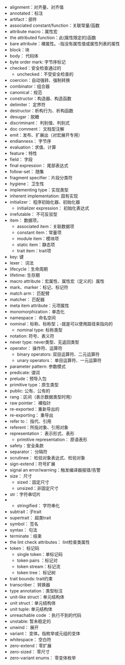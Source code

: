 
- alignment：对齐量、对齐值
- annotated：标注
- artifact：部件
- associated constant/function：关联常量/函数
- attribute macro：属性宏
- the attributed function：此(属性限定的)函数
- bare attribute：裸属性。-指没有属性值或属性列表的属性
- block：块
- body： 代码体
- byte order mark: 字节序标记
- checked：安全检查通过的
  - unchecked：不受安全检查的
- coercion：自动强转、强制转换
- combinator：组合器
- canonical：规范
- constructor：构造器、构造函数
- delimiter： 定界符
- destructor：析构行为、析构函数
- desugar：脱糖
- discriminant： 判别值、判别式
- doc comment： 文档型注解
- emit：发布、扩展出（对宏展开专用）
- endianness： 字节序
- evaluation：求值、计算
- feature：特性
- field： 字段
- final expression： 尾部表达式
- follow-set： 随集
- fragment specifier：片段分类符
- hygiene： 卫生性
- implementing type：实现类型
- inherent implementation: 固有实现
- initializer： 程序初始化器、初始化器
  - initializer expression： 初始化表达式
- irrefutable： 不可反驳型
- item： 数据项，
  - associated item：关联数据项
  - constant item：常量项
  - module item：模块项
  - static item：静态项
  - trait item：trait项
- key: 键
- lexer： 词法
- lifecycle：生命周期
- lifetime: 生存期
- macro attribute：宏属性、属性宏（定义的）属性
- mark、marker：标记、标记符
- match arm： 匹配臂
- matcher： 匹配器
- meta item attribute：元项属性
- monomorphization：单态化
- namespace： 命名空间
- nominal：标称、标称型；-就是可以使用路径来指向的
  - nominal type: 标称类型
- notation: 符号、表义符
- never type: never类型、无返回类型
- operator： 操作符、运算符
  - binary operators: 双目运算符、二元运算符
  - unary operators： 单目运算符、一元运算符
- parameter pattern: 参数模式
- predicate: 谓词
- prelude：预导入包
- primitive type：原生类型
- public: 公有、公有的
- rang：区间（表示数据类型时用）
- raw pointer： 裸指针
- re-exported：重新导出的
- re-exporting： 重导出
- refer to： 指代、引用
- referent：所指对象、引用对象
- representation： 表示形式、表形
  - primitive representation： 原语表形
- safety：安全条款
- separator： 分隔符
- scrutinee： 检验对象表达式、检验对象
- sign-extend：符号扩展
- signal an error/warning：触发编译器报错/告警
- size： 尺寸
  - sized：固定尺寸
  - unsized：非固定尺寸
- str：字符串切片
- - stringified： 字符串化
- subtrait：子trait
- supertrait： 超类trait
- symbol： 签名
- syntax： 句法
- terminate：结束
- the lint check attributes： lint检查类属性
- token： 标记码
  - single token：单标记码
  - token pairs ：标记对 
  - token stream：标记流
  - token tree： 标记树
- trait bounds: trait约束
- transcriber： 转换器
- type annotation：类型标注
- unit-like struct：单元结构体
- unit struct：单元结构体
- unit tuple: 单元结构体
- unreachable code ：执行不到的代码
- unstable: 暂未稳定的
- unwind： 展开
- variant： 变体。指枚举或元组的变体
- whitespace： 空白符
- zero-extend：零扩展
- zero-sized： 零尺寸
- zero-variant enums： 零变体枚举


